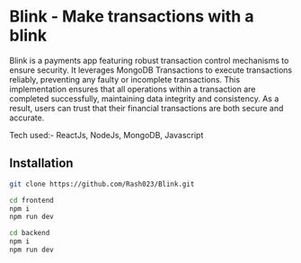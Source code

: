 # Blink - Make transactions with a blink

Blink is a payments app featuring robust transaction control mechanisms to ensure security. It leverages MongoDB Transactions to execute transactions reliably, preventing any faulty or incomplete transactions. This implementation ensures that all operations within a transaction are completed successfully, maintaining data integrity and consistency. As a result, users can trust that their financial transactions are both secure and accurate.


Tech used:- ReactJs, NodeJs, MongoDB, Javascript

## Installation

```bash
git clone https://github.com/Rash023/Blink.git

cd frontend
npm i
npm run dev

cd backend
npm i
npm run dev
```

